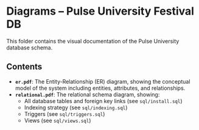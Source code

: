 
# Diagrams – Pulse University Festival DB

This folder contains the visual documentation of the Pulse University database schema.

## Contents

- **`er.pdf`**: The Entity-Relationship (ER) diagram, showing the conceptual model of the system including entities, attributes, and relationships.
- **`relational.pdf`**: The relational schema diagram, showing:
  - All database tables and foreign key links (see `sql/install.sql`)
  - Indexing strategy (see `sql/indexing.sql`)
  - Triggers (see `sql/triggers.sql`)
  - Views (see `sql/views.sql`)
